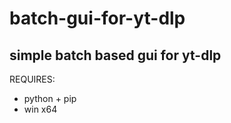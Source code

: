 # batch-gui-for-yt-dlp
simple batch based gui for yt-dlp
---------------------------------
REQUIRES:
- python + pip
- win x64
